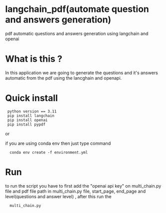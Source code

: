 # langchain_pdf(automate question and answers generation)
pdf automatic questions and  answers generation using langchain and openai

# What is this ?
In this application we are going to generate the questions and it's answers automatic from the pdf using the lancghain and openapi.

# Quick install
     python version == 3.11
     pip install langchain
     pip install openai
     pip install pypdf

or

if you are using conda env then just type command

      conda env create -f environment.yml

# Run 
to run the script you have to first add the "openai api key" on multi_chain.py file and pdf file path in multi_chain.py file, start_page, end_page and level(questions and answer level) , after this run the 
      
      multi_chain.py

      
